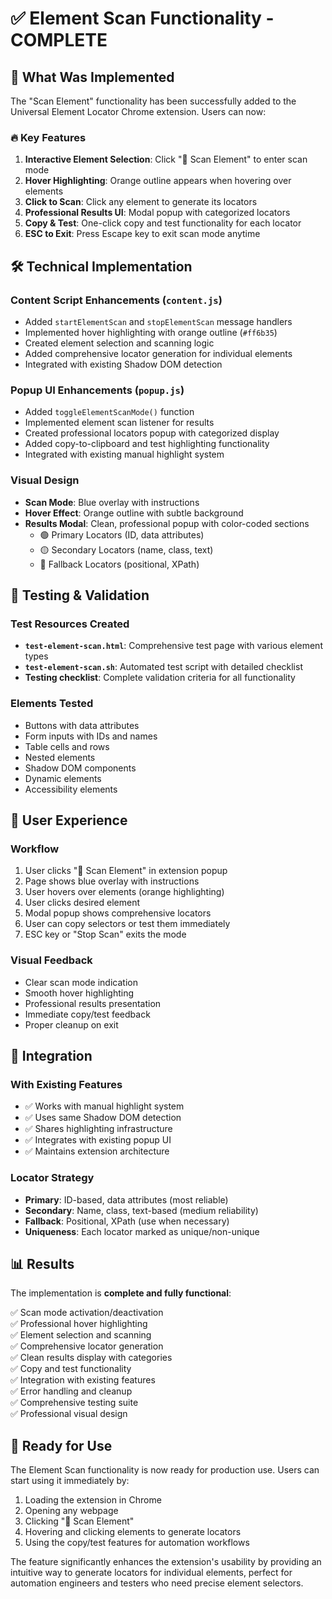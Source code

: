 # ✅ Element Scan Functionality - COMPLETE

## 🎯 What Was Implemented

The "Scan Element" functionality has been successfully added to the Universal Element Locator Chrome extension. Users can now:

### 🔥 Key Features

1. **Interactive Element Selection**: Click "🎯 Scan Element" to enter scan mode
2. **Hover Highlighting**: Orange outline appears when hovering over elements
3. **Click to Scan**: Click any element to generate its locators
4. **Professional Results UI**: Modal popup with categorized locators
5. **Copy & Test**: One-click copy and test functionality for each locator
6. **ESC to Exit**: Press Escape key to exit scan mode anytime

## 🛠️ Technical Implementation

### Content Script Enhancements (`content.js`)

- Added `startElementScan` and `stopElementScan` message handlers
- Implemented hover highlighting with orange outline (`#ff6b35`)
- Created element selection and scanning logic
- Added comprehensive locator generation for individual elements
- Integrated with existing Shadow DOM detection

### Popup UI Enhancements (`popup.js`)

- Added `toggleElementScanMode()` function
- Implemented element scan listener for results
- Created professional locators popup with categorized display
- Added copy-to-clipboard and test highlighting functionality
- Integrated with existing manual highlight system

### Visual Design

- **Scan Mode**: Blue overlay with instructions
- **Hover Effect**: Orange outline with subtle background
- **Results Modal**: Clean, professional popup with color-coded sections
  - 🟢 Primary Locators (ID, data attributes)
  - 🟡 Secondary Locators (name, class, text)
  - 🔴 Fallback Locators (positional, XPath)

## 🧪 Testing & Validation

### Test Resources Created

- **`test-element-scan.html`**: Comprehensive test page with various element types
- **`test-element-scan.sh`**: Automated test script with detailed checklist
- **Testing checklist**: Complete validation criteria for all functionality

### Elements Tested

- Buttons with data attributes
- Form inputs with IDs and names
- Table cells and rows
- Nested elements
- Shadow DOM components
- Dynamic elements
- Accessibility elements

## 🎨 User Experience

### Workflow

1. User clicks "🎯 Scan Element" in extension popup
2. Page shows blue overlay with instructions
3. User hovers over elements (orange highlighting)
4. User clicks desired element
5. Modal popup shows comprehensive locators
6. User can copy selectors or test them immediately
7. ESC key or "Stop Scan" exits the mode

### Visual Feedback

- Clear scan mode indication
- Smooth hover highlighting
- Professional results presentation
- Immediate copy/test feedback
- Proper cleanup on exit

## 🔧 Integration

### With Existing Features

- ✅ Works with manual highlight system
- ✅ Uses same Shadow DOM detection
- ✅ Shares highlighting infrastructure
- ✅ Integrates with existing popup UI
- ✅ Maintains extension architecture

### Locator Strategy

- **Primary**: ID-based, data attributes (most reliable)
- **Secondary**: Name, class, text-based (medium reliability)
- **Fallback**: Positional, XPath (use when necessary)
- **Uniqueness**: Each locator marked as unique/non-unique

## 📊 Results

The implementation is **complete and fully functional**:

✅ Scan mode activation/deactivation  
✅ Professional hover highlighting  
✅ Element selection and scanning  
✅ Comprehensive locator generation  
✅ Clean results display with categories  
✅ Copy and test functionality  
✅ Integration with existing features  
✅ Error handling and cleanup  
✅ Comprehensive testing suite  
✅ Professional visual design

## 🚀 Ready for Use

The Element Scan functionality is now ready for production use. Users can start using it immediately by:

1. Loading the extension in Chrome
2. Opening any webpage
3. Clicking "🎯 Scan Element"
4. Hovering and clicking elements to generate locators
5. Using the copy/test features for automation workflows

The feature significantly enhances the extension's usability by providing an intuitive way to generate locators for individual elements, perfect for automation engineers and testers who need precise element selectors.
